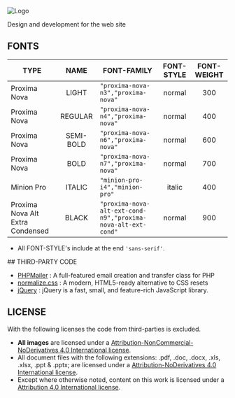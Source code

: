 ![Logo](http://creaprac.x10.mx/img/creaprac-github-header.png)

Design and development for the web site

## FONTS
| TYPE                             | NAME      | FONT-FAMILY                                                  | FONT-STYLE | FONT-WEIGHT |
| -------------------------------- |:---------:| ------------------------------------------------------------ |:----------:|:-----------:|
| Proxima Nova                     | LIGHT     | `"proxima-nova-n3","proxima-nova"`                           | normal     | 300         |
| Proxima Nova                     | REGULAR   | `"proxima-nova-n4","proxima-nova"`                           | normal     | 400         |
| Proxima Nova                     | SEMI-BOLD | `"proxima-nova-n6","proxima-nova"`                           | normal     | 600         |
| Proxima Nova                     | BOLD      | `"proxima-nova-n7","proxima-nova"`                           | normal     | 700         |
| Minion Pro                       | ITALIC    | `"minion-pro-i4","minion-pro"`                               | italic     | 400         |
| Proxima Nova Alt Extra Condensed | BLACK     | `"proxima-nova-alt-ext-cond-n9","proxima-nova-alt-ext-cond"` | normal     | 900         |

* All FONT-STYLE's include at the end `'sans-serif'`.

## THIRD-PARTY CODE
- [PHPMailer](https://github.com/PHPMailer/PHPMailer) : A full-featured email creation and transfer class for PHP
- [normalize.css](http://necolas.github.io/normalize.css/) : A modern, HTML5-ready alternative to CSS resets
- [jQuery](http://jquery.com) : jQuery is a fast, small, and feature-rich JavaScript library.

## LICENSE
With the following licenses the code from third-parties is excluded.

- **All images** are licensed under a [Attribution-NonCommercial-NoDerivatives 4.0 International license](http://creativecommons.org/licenses/by-nc-nd/4.0/).
- All document files with the following extensions: .pdf, .doc, .docx, .xls, .xlsx, .ppt & .pptx; are licensed under a [Attribution-NoDerivatives 4.0 International license](http://creativecommons.org/licenses/by-nd/4.0/).
- Except where otherwise noted, content on this work is licensed under a [Attribution 4.0 International license](http://creativecommons.org/licenses/by/4.0/).